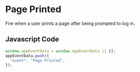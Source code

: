 # Page Printed

Fire when a user prints a page after being prompted to log in.

## Javascript Code

```js
window.appEventData = window.appEventData || [];
appEventData.push({
  "event": "Page Printed",
});
```
